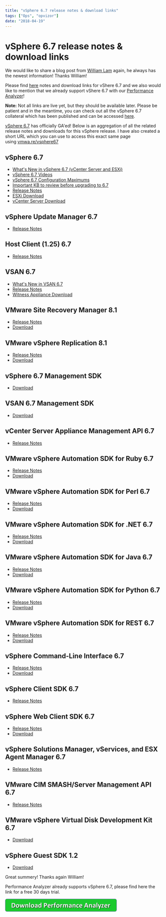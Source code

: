 ```yaml
---
title: "vSphere 6.7 release notes & download links"
tags: ["Ops", "opvizor"]
date: "2018-04-19"
---
```


# vSphere 6.7 release notes & download links

We would like to share a blog post from [William Lam](https://twitter.com/lamw) again, he always has the newest information! Thanks William!

Please find [here](https://www.virtuallyghetto.com/2018/04/all-vsphere-6-7-release-notes-download-links.html) notes and download links for vShere 6.7 and we also would like to mention that we already support vShere 6.7 with our [Performance Analyzer](https://try.opvizor.com/opvizor-perfanalyzer-product-page/)! 

**Note:** Not all links are live yet, but they should be available later. Please be patient and in the meantime, you can check out all the vSphere 6.7 collateral which has been published and can be accessed [here](https://www.vmware.com/go/vsphere67whatsnew).

[vSphere 6.7](https://blogs.vmware.com/vsphere/launch) has officially GA'ed! Below is an aggregation of all the related release notes and downloads for this vSphere release. I have also created a short URL which you can use to access this exact same page using [vmwa.re/vsphere67](http://vmwa.re/vsphere67)

## vSphere 6.7

- [What's New in vSphere 6.7 (vCenter Server and ESXi)](https://www.vmware.com/go/vsphere67whatsnew)
- [vSphere 6.7 Videos](https://www.youtube.com/playlist?list=PLymLY4xJSThro4OL4w3PGSwsKi4zKT3Rs)
- [vSphere 6.7 Configuration Maximums](https://configmax.vmware.com/)
- [Important KB to review before upgrading to 6.7](https://kb.vmware.com/s/article/53704)
- [Release Notes](https://docs.vmware.com/en/VMware-vSphere/6.7/rn/vsphere-esxi-vcenter-server-67-release-notes.html)
- [ESXi Download](https://my.vmware.com/web/vmware/details?productId=614&rPId=22179&downloadGroup=ESXI670)
- [vCenter Server Download](https://my.vmware.com/web/vmware/details?productId=614&rPId=22179&downloadGroup=VC670)

## vSphere Update Manager 6.7

- [Release Notes](https://docs.vmware.com/en/VMware-vSphere/6.7/rn/vsphere-update-manager-67-release-notes.html)

## Host Client (1.25) 6.7

- [Release Notes](https://docs.vmware.com/en/VMware-Host-Client/1.25/rn/vmware-host-client-125-release-notes.html)

## VSAN 6.7

- [What's New in VSAN 6.7](https://blogs.vmware.com/virtualblocks/2018/04/17/whats-new-vmware-vsan-6-7/)
- [Release Notes](https://docs.vmware.com/en/VMware-vSphere/6.7/rn/vmware-vsan-67-release-notes.html)
- [Witness Appliance Download](https://my.vmware.com/web/vmware/details?downloadGroup=WITNESS-OVA-67&productId=614)

## VMware Site Recovery Manager 8.1

- [Release Notes](https://docs.vmware.com/en/Site-Recovery-Manager/8.1/rn/srm-releasenotes-8-1.html)
- [Download](https://my.vmware.com/web/vmware/details?productId=617&rPId=17333&downloadGroup=SRM81)

## VMware vSphere Replication 8.1

- [Release Notes](https://docs.vmware.com/en/vSphere-Replication/8.1/rn/vsphere-replication-81-release-notes.html)
- [Download](https://my.vmware.com/web/vmware/details?productId=614&rPId=22185&downloadGroup=VR81)

## vSphere 6.7 Management SDK

- [Download](https://my.vmware.com/web/vmware/details?downloadGroup=VS-MGMT-SDK67&productId=614)

## VSAN 6.7 Management SDK

- [Download](https://my.vmware.com/web/vmware/details?downloadGroup=VSAN-MGMT-SDK670&productId=614)

## vCenter Server Appliance Management API 6.7

- [Release Notes](https://pubs.vmware.com/Release_Notes/en/developer/vcsa-api/67/vcenter-server-appliance-api-67-release-notes.html)

## VMware vSphere Automation SDK for Ruby 6.7

- [Release Notes](https://pubs.vmware.com/Release_Notes/en/developer/vsphere-automation/67/VMware-vSphere-Automation-SDK-for-Ruby-67-Release-Notes.html)
- [Download](https://my.vmware.com/web/vmware/details?downloadGroup=VS-AUTOMATIONSDK-RUBY67&productId=614)

## VMware vSphere Automation SDK for Perl 6.7

- [Release Notes](https://pubs.vmware.com/Release_Notes/en/developer/vsphere-automation/67/VMware-vSphere-Automation-SDK-for-Perl-67-Release-Notes.html)
- [Download](https://my.vmware.com/web/vmware/details?downloadGroup=VS-AUTOMATIONSDK-PERL67&productId=614)

## VMware vSphere Automation SDK for .NET 6.7

- [Release Notes](https://pubs.vmware.com/Release_Notes/en/developer/vsphere-automation/67/VMware-vSphere-Automation-SDK-for-NET-67-Release-Notes.html)
- [Download](https://my.vmware.com/web/vmware/details?downloadGroup=VS-AUTOMATIONSDK-DOTNET67&productId=614)

## VMware vSphere Automation SDK for Java 6.7

- [Release Notes](https://pubs.vmware.com/Release_Notes/en/developer/vsphere-automation/67/VMware-vSphere-Automation-SDK-for-Java-67-Release-Notes.html)
- [Download](https://my.vmware.com/web/vmware/details?downloadGroup=VS-AUTOMATIONSDK-JAVA67&productId=614)

## VMware vSphere Automation SDK for Python 6.7

- [Release Notes](https://pubs.vmware.com/Release_Notes/en/developer/vsphere-automation/67/vsphere-automation-sdk-67-python-release-notes.html)
- [Download](https://my.vmware.com/web/vmware/details?downloadGroup=VS-AUTOMATIONSDK-PYTHON67&productId=614)

## VMware vSphere Automation SDK for REST 6.7

- [Release Notes](https://pubs.vmware.com/Release_Notes/en/developer/vsphere-automation/67/vsphere-automation-sdk-67-rest-release-notes.html)
- [Download](https://my.vmware.com/web/vmware/details?downloadGroup=VS-AUTOMATIONSDK-REST67&productId=614)

## vSphere Command-Line Interface 6.7

- [Release Notes](https://pubs.vmware.com/Release_Notes/en/vcli/67/vsphere-67-vcli-release-notes.html)
- [Download](https://my.vmware.com/web/vmware/details?downloadGroup=VS-CLI670&productId=614)

## vSphere Client SDK 6.7

- [Release Notes](https://pubs.vmware.com/Release_Notes/en/developer/webclient/67/vsphere-client-sdk-67-release-notes.html)

## vSphere Web Client SDK 6.7

- [Release Notes](https://pubs.vmware.com/Release_Notes/en/developer/webclient/67/vsphere-web-client-sdk-67-release-notes.html)
- [Download](https://my.vmware.com/web/vmware/details?downloadGroup=WEBCLIENTSDK670&productId=614)

## vSphere Solutions Manager, vServices, and ESX Agent Manager 6.7

- [Release Notes](https://pubs.vmware.com/Release_Notes/en/developer/vsphere-mgmt-sdk/67/vsphere-solutions-vservices-esxagent-manager-67-release-notes.html)

## VMware CIM SMASH/Server Management API 6.7

- [Release Notes](https://pubs.vmware.com/Release_Notes/en/developer/cim-smash/67/CIM-SMASH-Server-Management-API-Release-Notes.html)

## VMware vSphere Virtual Disk Development Kit 6.7

- [Download](https://my.vmware.com/web/vmware/details?downloadGroup=VDDK670&productId=614)

## vSphere Guest SDK 1.2

- [Download](https://my.vmware.com/web/vmware/details?downloadGroup=GUESTSDK1020&productId=614)

Great summery! Thanks again William!

Performance Analyzer already supports vSphere 6.7, please find here the link for a free 30 days trial. 

[![Download Performance Analyzer for vSphere 6.7](/images/blog/button_download-performance-analyzer-6-360x41-3.png)](https://try.opvizor.com/opvizor-perfanalyzer-product-page/)
